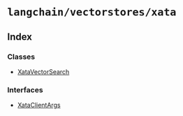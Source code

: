 `langchain/vectorstores/xata`
=============================

Index[](#index "Direct link to Index")
---------------------------------------

### Classes[](#classes "Direct link to Classes")

*   [XataVectorSearch](/docs/api/vectorstores_xata/classes/XataVectorSearch)

### Interfaces[](#interfaces "Direct link to Interfaces")

*   [XataClientArgs](/docs/api/vectorstores_xata/interfaces/XataClientArgs)